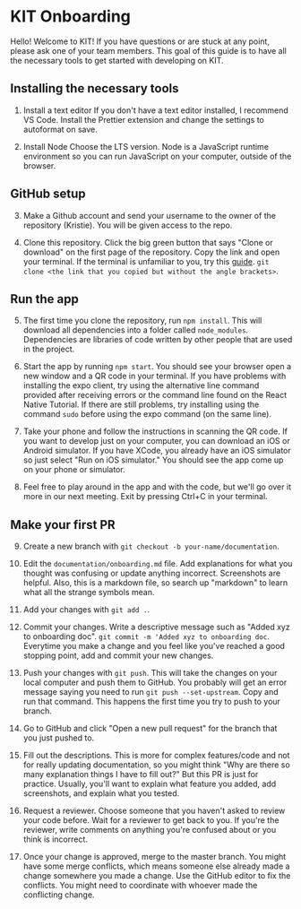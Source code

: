 # KIT Onboarding

Hello! Welcome to KIT! If you have questions or are stuck at any point, please ask one of your team members. This goal of this guide is to have all the necessary tools to get started with developing on KIT. 

## Installing the necessary tools

1. Install a text editor
If you don't have a text editor installed, I recommend VS Code. Install the Prettier extension and change the settings to autoformat on save.

2. Install Node
Choose the LTS version. Node is a JavaScript runtime environment so you can run JavaScript on your computer, outside of the browser. 

## GitHub setup

3. Make a Github account and send your username to the owner of the repository (Kristie).
You will be given access to the repo. 

4. Clone this repository.
Click the big green button that says "Clone or download" on the first page of the repository. Copy the link and open your terminal. If the terminal is unfamiliar to you, try this [guide](https://medium.com/@grace.m.nolan/terminal-for-beginners-e492ba10902a).
  ```git clone <the link that you copied but without the angle brackets>```.

## Run the app

5. The first time you clone the repository, run ```npm install```.
This will download all dependencies into a folder called `node_modules`. Dependencies are libraries of code written by other people that are used in the project.

6. Start the app by running ```npm start```.
You should see your browser open a new window and a QR code in your terminal. If you have problems with installing the expo client, try using the alternative line command provided after receiving errors or the command line found on the React Native Tutorial. If there are still problems, try installing using the command ```sudo``` before using the expo command (on the same line).


7. Take your phone and follow the instructions in scanning the QR code. If you want to develop just on your computer, you can download an iOS or Android simulator. 
If you have XCode, you already have an iOS simulator so just select "Run on iOS simulator." You should see the app come up on your phone or simulator.

8. Feel free to play around in the app and with the code, but we'll go over it more in our next meeting. Exit by pressing Ctrl+C in your terminal. 

## Make your first PR

9. Create a new branch with ```git checkout -b your-name/documentation```.

10. Edit the `documentation/onboarding.md` file. Add explanations for what you thought was confusing or update anything incorrect. Screenshots are helpful. 
Also, this is a markdown file, so search up "markdown" to learn what all the strange symbols mean. 

11. Add your changes with ```git add .```.

12. Commit your changes. Write a descriptive message such as "Added xyz to onboarding doc". ```git commit -m 'Added xyz to onboarding doc```. Everytime you make a change and you feel like you've reached a good stopping point, add and commit your new changes. 

13. Push your changes with ```git push```. This will take the changes on your local computer and push them to GitHub. 
You probably will get an error message saying you need to run ```git push --set-upstream```. Copy and run that command. 
This happens the first time you try to push to your branch.

14. Go to GitHub and click "Open a new pull request" for the branch that you just pushed to.

15. Fill out the descriptions. This is more for complex features/code and not for really updating documentation, so you might think "Why are there so many explanation things I have to fill out?" But this PR is just for practice. 
Usually, you'll want to explain what feature you added, add screenshots, and explain what you tested.

16. Request a reviewer. Choose someone that you haven't asked to review your code before. Wait for a reviewer to get back to you.
If you're the reviewer, write comments on anything you're confused about or you think is incorrect.

17. Once your change is approved, merge to the master branch. You might have some merge conflicts, which means someone else already made a change somewhere you made a change. Use the GitHub editor to fix the conflicts. You might need to coordinate with whoever made the conflicting change.
